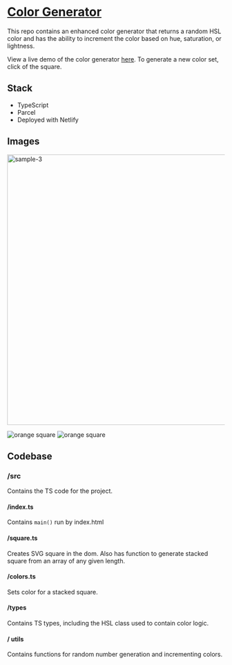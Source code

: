 # [Color Generator](https://practical-sinoussi-967ca9.netlify.app)

This repo contains an enhanced color generator that returns a random HSL color and has the ability to increment the color based on hue, saturation, or lightness.

View a live demo of the color generator [here](https://practical-sinoussi-967ca9.netlify.app).
To generate a new color set, click of the square.

## Stack

- TypeScript
- Parcel
- Deployed with Netlify

## Images

<a data-flickr-embed="true" href="https://www.flickr.com/photos/194941749@N07/51860925398/in/dateposted-public/" title="sample-3"><img src="https://live.staticflickr.com/65535/51860925398_aee2645c67_z.jpg" width="564" height="626" alt="sample-3"></a><script async src="//embedr.flickr.com/assets/client-code.js" charset="utf-8"></script>

![orange square](https://www.flickr.com/photos/194941749@N07/51860925388)
![orange square](https://www.flickr.com/photos/194941749@N07/51860925398)

## Codebase

### /src

Contains the TS code for the project.

#### /index.ts

Contains `main()` run by index.html

#### /square.ts

Creates SVG square in the dom. Also has function to generate stacked square from an array of any given length.

#### /colors.ts

Sets color for a stacked square.

#### /types

Contains TS types, including the HSL class used to contain color logic.

#### / utils

Contains functions for random number generation and incrementing colors.
